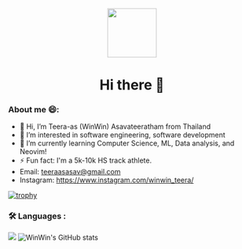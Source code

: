  ### 
 
 <div id="header" align="center">
  <img src="https://media1.giphy.com/media/2IudUHdI075HL02Pkk/giphy.gif" width="100" height = "auto"/>
 <h1>Hi there 👋</h1>
</div>

### About me 😄:

- 👋 Hi, I’m Teera-as (WinWin) Asavateeratham from Thailand
- 👀 I’m interested in software engineering, software development
- 🌱 I’m currently learning Computer Science, ML, Data analysis, and Neovim!
- ⚡ Fun fact: I'm a 5k-10k HS track athlete. 
- Email: teeraasasav@gmail.com
- Instagram: https://www.instagram.com/winwin_teera/

[![trophy](https://github-profile-trophy.vercel.app/?username=winwin2671)](https://github.com/ryo-ma/github-profile-trophy)

### :hammer_and_wrench: Languages :
<img src="https://github-readme-stats.vercel.app/api/top-langs?username=winwin2671&theme=dark"> ![WinWin's GitHub stats](https://github-readme-stats.vercel.app/api?username=winwin2671&show_icons=true&theme=transparent)

